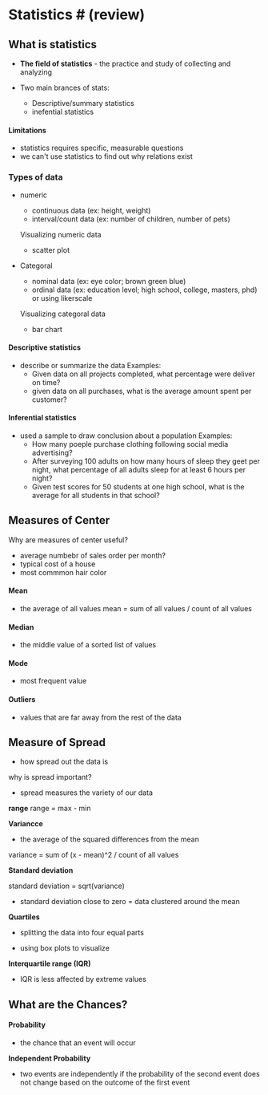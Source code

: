 # Statistics # (review)

## What is statistics
- **The field of statistics** - the practice and study of collecting and analyzing 


- Two main brances of stats:
    - Descriptive/summary statistics 
    - inefential statistics

#### Limitations
* statistics requires specific, measurable questions
* we can't use statistics to find out why relations exist

### Types of data
- numeric
    - continuous data (ex: height, weight)
    - interval/count data (ex: number of children, number of pets)

    Visualizing numeric data
    - scatter plot

- Categoral
    - nominal data (ex: eye color; brown green blue)
    - ordinal data (ex: education level; high school, college, masters, phd) or using likerscale

    Visualizing categoral data
    - bar chart


#### Descriptive statistics
- describe or summarize the data
Examples:
    - Given data on all projects completed, what percentage were deliver on time?
    - given data on all purchases, what is the average amount spent per customer?

#### Inferential statistics
- used a sample to draw conclusion about a population
Examples:
    - How many poeple purchase clothing following social media advertising?
    - After surveying 100 adults on how many hours of sleep they geet per night, what percentage of  all adults sleep for at least 6 hours per night?
    - Given test scores for 50 students at one high school, what is the average for all students in that school?


## Measures of Center

Why are measures of center useful?
- average numbebr of sales order per month?
- typical cost of a house
- most commmon hair color

#### Mean
- the average of all values
mean = sum of all values / count of all values

#### Median
- the middle value of a sorted list of values

#### Mode
- most frequent value

#### Outliers
- values that are far away from the rest of the data

## Measure of Spread
- how spread out the data is

why is spread important?
- spread measures the variety of our data

**range**
range = max - min

**Variancce** 
- the average of the squared differences from the mean

variance = sum of (x - mean)^2 / count of all values

**Standard deviation**

standard deviation = sqrt(variance)

* standard deviation close to zero = data clustered around the mean

**Quartiles**
- splitting the data into four equal parts

- using box plots to visualize

**Interquartile range (IQR)**
- IQR is less affected by extreme values

## What are the Chances?

#### Probability
- the chance that an event will occur

**Independent Probability**
- two events are independently if the probability of the second event does not change based on the outcome of the first event